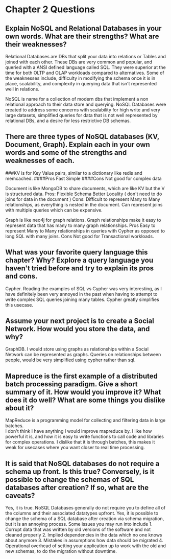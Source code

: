 # Chapter 2 Questions

## Explain NoSQL and Relational Databases in your own words. What are their strengths? What are their weaknesses?

Relational Databases are DBs that split your data into relations or Tables and joined with each other.  These DBs are very common and popular, and queried with a ANSI defined language called SQL.  They were superior at the time for both OLTP and OLAP workloads compared to alternatives. Some of the weaknesses include, difficulty in modifying the schema once it is in place, scalability, and complexity in querying data that isn't represented well in relations. 

NoSQL is name for a collection of modern dbs that implement a non relational approach to their data store and querying.
NoSQL Databases were created to address some concerns with scalability for high write and very large datasets, simplified queries for data that is not well represented by relational DBs, and a desire for less restrictive DB schemas.  


## There are three types of NoSQL databases (KV, Document, Graph). Explain each in your own words and some of the strengths and weaknesses of each.

###KV is for Key Value pairs, similar to a dictionary like redis and memcached.
####Pros
Fast
Simple
####Cons
Not good for complex data

Document is like MongoDB to share documents, which are like KV but the V is structured data.
Pros:
Flexible Schema
Better Locality ( don't need to do joins for data in the document )
Cons:
Difficult to represent Many to Many relationships, as everything is nested in the document.
Can represent joins with multiple queries which can be expensive.

Graph is like neo4j for graph relations.  Graph relationships make it easy to represent data that has many to many graph relationships.
Pros
Easy to represent Many to Many relationships in queries with Cypher as opposed to long SQL with many joins.
Cons
Not good for Transactional workloads.

## What was your favorite query language this chapter? Why? Explore a query language you haven't tried before and try to explain its pros and cons.

Cypher.  Reading the examples of SQL vs Cypher was very interesting, as I have definitely been very annoyed in the past when having to attempt to write complex SQL queries joining many tables.  Cypher greatly simplifies this usecase.

## Assume your next project is to create a Social Network. How would you store the data, and why?

GraphDB.  I would store using graphs as relationships within a Social Network can be represented as graphs.  Queries on relationships between people, would be very simplified using cypher rather than sql.

## Mapreduce is the first example of a distributed batch processing paradigm. Give a short summary of it. How would you improve it? What does it do well? What are some things you dislike about it?

MapReduce is a programming model for collecting and filtering data in large batches.  
I don't think I have anything I would improve mapreduce by.  I like how powerful it is, and how it is easy to write functions to call code and libraries for complex operations.
I dislike that it is through batches, this makes it weak for usecases where you want closer to real time processing.

## It is said that NoSQL databases do not require a schema up front. Is this true? Conversely, is it possible to change the schemas of SQL databases after creation? If so, what are the caveats?

Yes, it is true. NoSQL Databases generally do not require you to define all of the columns and their associated datatypes upfront.
Yes, it is possible to change the schema of a SQL database after creation via schema migration, but it is an annoying process.
Some issues you may run into include
    1. Corrupt data that was written by old versions of the software and not cleaned properly
    2. Implied dependencies in the data which no one knows about anymore
    3. Mistakes in assumptions how data should be migrated
    4. Operational overhead of setting your application up to work with the old and new schemas, to do the migration without downtime.
